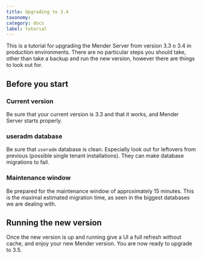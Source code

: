 ```yaml
---
title: Upgrading to 3.4
taxonomy:
category: docs
label: tutorial
---
```


This is a tutorial for upgrading the Mender Server from version 3.3 o 3.4 in production environments.
There are no particular steps you should take, other than take a backup and run the new
version, however there are things to look out for.

## Before you start

### Current version

Be sure that your current version is 3.3 and that it works, and Mender Server starts properly.

### useradm database

Be sure that `useradm` database is clean. Especially look out for leftovers from previous
(possible single tenant installations). They can make database migrations to fail.

### Maintenance window

Be prepared for the maintenance window of approximately 15 minutes. This is the maximal
estimated migration time, as seen in the biggest databases we are dealing with.

## Running the new version

Once the new version is up and running give a UI a full refresh without cache, and enjoy your
new Mender version. You are now ready to upgrade to 3.5.